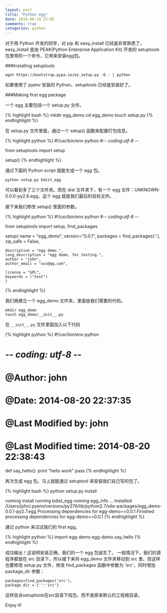 ```yaml
---
layout: post
title: "Python egg"
date: 2014-08-19 22:05
comments: true
categories: python
---
```

对于用 Python 开发的同学，对 pip 和 easy_install 已经是非常熟悉了。easy_install 是由 PEAK(Python Enterprise Application Kit) 开发的 setuptools 包里带的一个命令，它用来安装egg包。

###Installing setuptools

    wget https://bootstrap.pypa.io/ez_setup.py -O - | python

如果使用了 pyenv 安装的 Python，setuptools 已经是安装好了。

###Making first egg package

一个 egg 主要包括一个 setup.py 文件。

{% highlight bash %}
mkdir egg_demo
cd egg_demo
touch setup.py
{% endhighlight %}

在 setup.py 文件里面，通过一个 setup() 函数来配置打包信息。

{% highlight python %}
#!/usr/bin/env python
#-*- coding:utf-8 -*-

from setuptools import setup

setup()
{% endhighlight %}

通过下面的 Python script 就能生成一个 egg 包。

    python setup.py bdist_egg

可以看到多了三个文件夹。而在 dist 文件夹下，有一个 egg 文件：UNKNOWN-0.0.0-py2.6.egg，这个 egg 就是我们最后的目标文件。

接下来我们修改 setup() 里面的参数。

{% highlight python %}
#!/usr/bin/env python
#-*- coding:utf-8 -*-

from setuptools import setup, find_packages

setup(
    name = "egg_demo",
    version="0.0.1",
    packages = find_packages('.'),
    zip_safe = False,

    description = "egg demo.",
    long_description = "egg demo, for testing.",
    author = "john",
    author_email = "xxx@qq.com",

    license = "GPL",
    keywords = ("test")
    )
{% endhighlight %}

我们再建立一个 egg_demo 文件夹，里面放我们需要的代码。

    mkdir egg_demo
    touch egg_demo/__init__.py

在 `__init__.py` 文件里面加入以下代码

{% highlight python %}
#!/usr/bin/env python
# -*- coding: utf-8 -*-
# @Author: john
# @Date:   2014-08-20 22:37:35
# @Last Modified by:   john
# @Last Modified time: 2014-08-20 22:38:43

def say_hello():
    print "hello work"
    pass
{% endhighlight %}

再次生成 egg 包。马上就能通过 setuptool 来安装我们自己写的包了。

{% highlight bash %}
python setup.py install

running install
running bdist_egg
running egg_info
...
Installed /Users/john/.pyenv/versions/py276/lib/python2.7/site-packages/egg_demo-0.0.1-py2.7.egg
Processing dependencies for egg-demo==0.0.1
Finished processing dependencies for egg-demo==0.0.1
{% endhighlight %}

通过 python 来试试我们的 first egg。

{% highlight python %}
import egg-demo
egg-demo.say_hello
{% endhighlight %}

成功输出！这说明安装正确。我们的一个 egg 包诞生了。 一般情况下，我们的源程序都放在 src 目录下，所以接下来将 egg_demo 文件夹移动到 src 里。但这样也要修改 setup.py 文件，修改 find_packages 函数中参数为 'src'，同时增加 package_dir 参数：

    packages=find_packages('src'),
    package_dir = {'':'src'}

这样告诉setuptools在src目录下找包，而不是原来默认的工程根目录。

Enjoy it!













